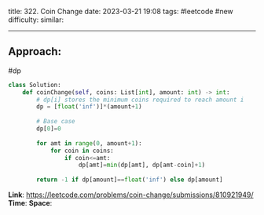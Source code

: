title: 322. Coin Change
date: 2023-03-21 19:08
tags: #leetcode #new
difficulty:
similar: 

---
## Approach:
#dp 

```python
class Solution:
    def coinChange(self, coins: List[int], amount: int) -> int:
        # dp[i] stores the minimum coins required to reach amount i
        dp = [float('inf')]*(amount+1)
        
        # Base case
        dp[0]=0
        
        for amt in range(0, amount+1):
            for coin in coins:
                if coin<=amt:
                    dp[amt]=min(dp[amt], dp[amt-coin]+1)
        
        return -1 if dp[amount]==float('inf') else dp[amount]
```

**Link**: https://leetcode.com/problems/coin-change/submissions/810921949/
**Time**:
**Space**: